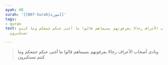 ```yaml
---
ayah: 48
surah: '[[007-Surah|سورة]]'
tags:
- quran
text: ونادى أصحاب الأعراف رجالا يعرفونهم بسيماهم قالوا ما أغنى عنكم جمعكم وما كنتم
  تستكبرون

---
```

> ونادى أصحاب الأعراف رجالا يعرفونهم بسيماهم قالوا ما أغنى عنكم جمعكم وما كنتم تستكبرون
